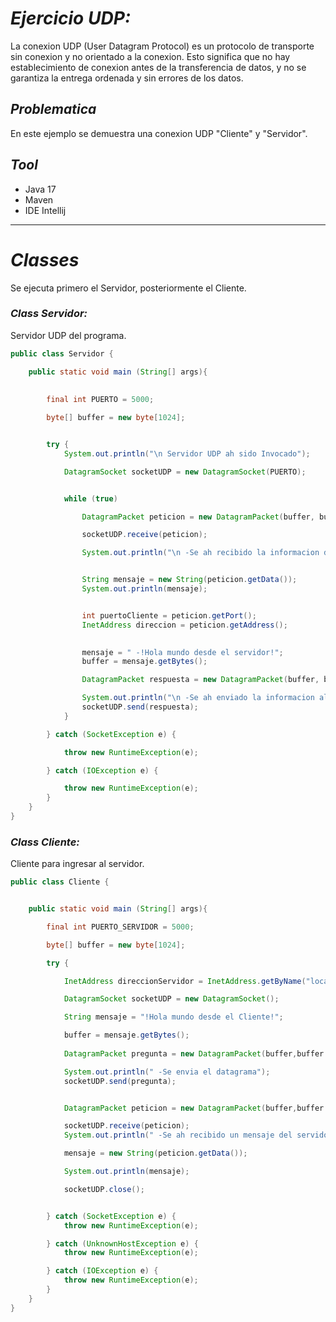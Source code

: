 # _Ejercicio UDP:_

La conexion UDP (User Datagram Protocol) es un protocolo de transporte sin conexion y no
orientado a la conexion. Esto significa que no hay establecimiento de conexion antes
de la transferencia de datos, y no se garantiza la entrega ordenada y sin errores de los
datos. 


## _Problematica_
En este ejemplo se demuestra una conexion UDP "Cliente" y "Servidor".

## _Tool_

- Java 17
- Maven
- IDE Intellij

____

# _Classes_

Se ejecuta primero el Servidor, posteriormente el Cliente.


### _Class Servidor:_

Servidor UDP del programa.

```java
public class Servidor {

    public static void main (String[] args){
        
        
        final int PUERTO = 5000;

        byte[] buffer = new byte[1024];


        try {
            System.out.println("\n Servidor UDP ah sido Invocado");

            DatagramSocket socketUDP = new DatagramSocket(PUERTO);


            while (true)

                DatagramPacket peticion = new DatagramPacket(buffer, buffer.length);

                socketUDP.receive(peticion);

                System.out.println("\n -Se ah recibido la informacion del Cliente:");


                String mensaje = new String(peticion.getData());
                System.out.println(mensaje);


                int puertoCliente = peticion.getPort();
                InetAddress direccion = peticion.getAddress();

                
                mensaje = " -!Hola mundo desde el servidor!";
                buffer = mensaje.getBytes();

                DatagramPacket respuesta = new DatagramPacket(buffer, buffer.length, direccion, puertoCliente);

                System.out.println("\n -Se ah enviado la informacion al Cliente");
                socketUDP.send(respuesta);
            }

        } catch (SocketException e) {

            throw new RuntimeException(e);

        } catch (IOException e) {

            throw new RuntimeException(e);
        }
    }
}
```
### _Class Cliente:_

Cliente para ingresar al servidor.

```java
public class Cliente {


    public static void main (String[] args){

        final int PUERTO_SERVIDOR = 5000;

        byte[] buffer = new byte[1024];

        try {

            InetAddress direccionServidor = InetAddress.getByName("localhost");

            DatagramSocket socketUDP = new DatagramSocket();

            String mensaje = "!Hola mundo desde el Cliente!";

            buffer = mensaje.getBytes();
            
            DatagramPacket pregunta = new DatagramPacket(buffer,buffer.length, direccionServidor, PUERTO_SERVIDOR);

            System.out.println(" -Se envia el datagrama");
            socketUDP.send(pregunta);


            DatagramPacket peticion = new DatagramPacket(buffer,buffer.length);

            socketUDP.receive(peticion);
            System.out.println(" -Se ah recibido un mensaje del servidor");

            mensaje = new String(peticion.getData());

            System.out.println(mensaje);

            socketUDP.close();


        } catch (SocketException e) {
            throw new RuntimeException(e);

        } catch (UnknownHostException e) {
            throw new RuntimeException(e);

        } catch (IOException e) {
            throw new RuntimeException(e);
        }
    }
}
```


